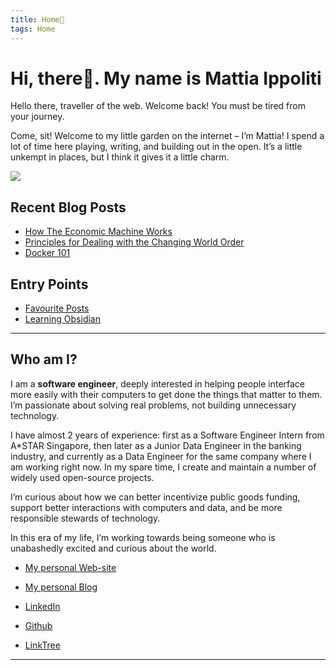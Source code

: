 ```yaml
---
title: Home🏡
tags: Home
---
```

# Hi, there👋. My name is Mattia Ippoliti

Hello there, traveller of the web. Welcome back! You must be tired from your journey.

Come, sit! Welcome to my little garden on the internet – I’m Mattia! I spend a lot of time here playing, writing, and building out in the open. It’s a little unkempt in places, but I think it gives it a little charm.

<img src="../../static/logo.svg">

## Recent Blog Posts
- [How The Economic Machine Works](/notes/economics-works)
- [Principles for Dealing with the Changing World Order](/notes/principles)
- [Docker 101](/notes/Docker-101)

## Entry Points
- [Favourite Posts](/notes)
- [Learning Obsidian](/notes/learning-obsidian.md)

---

## Who am I?

I am a **software engineer**, deeply interested in helping people interface more easily with their computers to get done the things that matter to them. I’m passionate about solving real problems, not building unnecessary technology.

I have almost 2 years of experience: first as a Software Engineer Intern from A*STAR Singapore, then later as a Junior Data Engineer in the banking industry, and currently as a Data Engineer for the same company where I am working right now.  In my spare time, I create and maintain a number of widely used open-source projects.

I’m curious about how we can better incentivize public goods funding, support better interactions with computers and data, and be more responsible stewards of technology.

In this era of my life, I’m working towards being someone who is unabashedly excited and curious about the world.

- <a href="https://mattiaippoliti.github.io/MattiaIppoliti/" target=“_blank”>My personal Web-site</a>

- <a href="https://mattiaippoliti.github.io/article/" target=“_blank”>My personal Blog</a>

- <a href="https://www.linkedin.com/in/mattiaippoliti/" target=“_blank”>LinkedIn</a>

- <a href="https://github.com/MattiaIppoliti" target=“_blank”>Github</a>

- <a href="https://linktr.ee/mattiaippoliti" target=“_blank”>LinkTree</a>

---